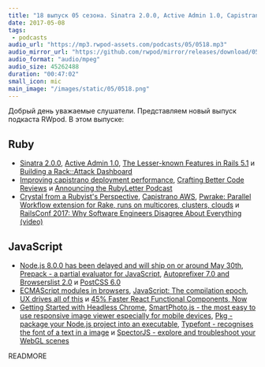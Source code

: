 ```yaml
---
title: "18 выпуск 05 сезона. Sinatra 2.0.0, Active Admin 1.0, Capistrano AWS, Autoprefixer 7.0, Prepack, PostCSS 6.0, Pkg и прочее"
date: 2017-05-08
tags:
 - podcasts
audio_url: "https://mp3.rwpod-assets.com/podcasts/05/0518.mp3"
audio_mirror_url: "https://github.com/rwpod/mirror/releases/download/05.18/0518.mp3"
audio_format: "audio/mpeg"
audio_size: 45262488
duration: "00:47:02"
small_icon: mic
main_image: "/images/static/05/0518.png"
---
```


Добрый день уважаемые слушатели. Представляем новый выпуск подкаста RWpod. В этом выпуске:

## Ruby

 - [Sinatra 2.0.0](https://github.com/sinatra/sinatra/tree/v2.0.0), [Active Admin 1.0](http://www.varyonic.com/2017/04/active-admin-1-0/), [The Lesser-known Features in Rails 5.1](https://www.justinweiss.com/articles/the-lesser-known-features-in-rails-5-dot-1/) и [Building a Rack::Attack Dashboard](https://www.backerkit.com/blog/building-a-rackattack-dashboard/)
 - [Improving capistrano deployment performance](https://engineering.avvo.com/articles/capistrano-deploy-perf.html), [Crafting Better Code Reviews](https://medium.com/@vaidehijoshi/crafting-better-code-reviews-1a5fc00a9312) и [Announcing the RubyLetter Podcast](http://www.rubyletter.com/blog/2017/04/28/podcast-announcement.html)
 - [Crystal from a Rubyist's Perspective](https://blog.codeship.com/crystal-from-a-rubyists-perspective/), [Capistrano AWS](https://github.com/xurumelous/capistrano-aws), [Pwrake: Parallel Workflow extension for Rake, runs on multicores, clusters, clouds](http://masa16.github.io/pwrake/) и [RailsConf 2017: Why Software Engineers Disagree About Everything (video)](https://www.youtube.com/watch?v=x07q6V4VXC8)

## JavaScript

 - [Node.js 8.0.0 has been delayed and will ship on or around May 30th](https://medium.com/the-node-js-collection/node-js-8-0-0-has-been-delayed-and-will-ship-on-or-around-may-30th-cd38ba96980d), [Prepack - a partial evaluator for JavaScript](https://prepack.io/), [Autoprefixer 7.0 and Browserslist 2.0](https://evilmartians.com/chronicles/autoprefixer-7-browserslist-2-released) и [PostCSS 6.0](https://github.com/postcss/postcss/releases/tag/6.0.0)
 - [ECMAScript modules in browsers](https://jakearchibald.com/2017/es-modules-in-browsers/), [JavaScript: The compilation epoch](https://medium.com/@vladimirmetnew/javascript-compilation-epoch-ebfb7b5bb664), [UX drives all of this](https://css-tricks.com/ux-drives-all-of-this/) и [45% Faster React Functional Components, Now](https://medium.com/missive-app/45-faster-react-functional-components-now-3509a668e69f)
 - [Getting Started with Headless Chrome](https://developers.google.com/web/updates/2017/04/headless-chrome), [SmartPhoto.js - the most easy to use responsive image viewer especially for mobile devices](https://appleple.github.io/SmartPhoto/), [Pkg - package your Node.js project into an executable](https://github.com/zeit/pkg), [Typefont - recognises the font of a text in a image](https://github.com/Sirvasile/Typefont) и [SpectorJS - explore and troubleshoot your WebGL scenes](http://spector.babylonjs.com/)

READMORE
